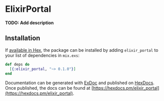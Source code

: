 # ElixirPortal

**TODO: Add description**

## Installation

If [available in Hex](https://hex.pm/docs/publish), the package can be installed
by adding `elixir_portal` to your list of dependencies in `mix.exs`:

```elixir
def deps do
  [{:elixir_portal, "~> 0.1.0"}]
end
```

Documentation can be generated with [ExDoc](https://github.com/elixir-lang/ex_doc)
and published on [HexDocs](https://hexdocs.pm). Once published, the docs can
be found at [https://hexdocs.pm/elixir_portal](https://hexdocs.pm/elixir_portal).

